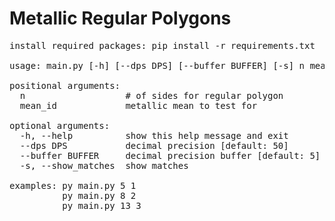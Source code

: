 # Metallic Regular Polygons

<pre>
install required packages: pip install -r requirements.txt

usage: main.py [-h] [--dps DPS] [--buffer BUFFER] [-s] n mean_id

positional arguments:
  n                   # of sides for regular polygon
  mean_id             metallic mean to test for

optional arguments:
  -h, --help          show this help message and exit
  --dps DPS           decimal precision [default: 50]
  --buffer BUFFER     decimal precision buffer [default: 5]
  -s, --show_matches  show matches

examples: py main.py 5 1
          py main.py 8 2
          py main.py 13 3
</pre>
